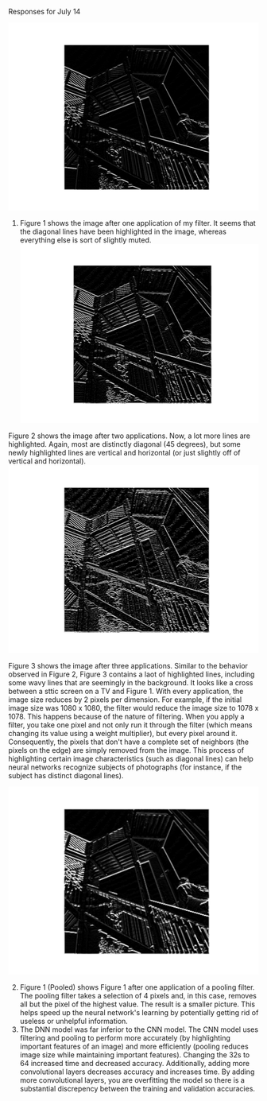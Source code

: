 Responses for July 14

![Figure 1](2Figure_1.png)
1.  Figure 1 shows the image after one application of my filter. It seems that the diagonal lines have been highlighted in the image, whereas everything else is sort of slightly muted.
![Figure 2](2Figure_2.png)

Figure 2 shows the image after two applications. Now, a lot more lines are highlighted. Again, most are distinctly diagonal (45 degrees), but some newly highlighted lines are vertical and horizontal (or just slightly off of vertical and horizontal).
![Figure 3](2Figure_3.png)

Figure 3 shows the image after three applications. Similar to the behavior observed in Figure 2, Figure 3 contains a laot of highlighted lines, including some wavy lines that are seemingly in the background. It looks like a cross between a sttic screen on a TV and Figure 1. With every application, the image size reduces by 2 pixels per dimension. For example, if the initial image size was 1080 x 1080, the filter would reduce the image size to 1078 x 1078. This happens because of the nature of filtering. When you apply a filter, you take one pixel and not only run it through the filter (which means changing its value using a weight multiplier), but every pixel around it. Consequently, the pixels that don't have a complete set of neighbors (the pixels on the edge) are simply removed from the image. This process of highlighting certain image characteristics (such as diagonal lines) can help neural networks recognize subjects of photographs (for instance, if the subject has distinct diagonal lines).

![Figure 1](2Figure_1Pooled.png)

2. Figure 1 (Pooled) shows Figure 1 after one application of a pooling filter. The pooling filter takes a selection of 4 pixels and, in this case, removes all but the pixel of the highest value. The result is a smaller picture. This helps speed up the neural network's learning by potentially getting rid of useless or unhelpful information.
3. The DNN model was far inferior to the CNN model. The CNN model uses filtering and pooling to perform more accurately (by highlighting important features of an image) and more efficiently (pooling reduces image size while maintaining important features). Changing the 32s to 64 increased time and decreased accuracy. Additionally, adding more convolutional layers decreases accuracy and increases time. By adding more convolutional layers, you are overfitting the model so there is a substantial discrepency between the training and validation accuracies.
